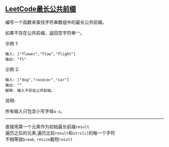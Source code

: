## [LeetCode最长公共前缀](https://leetcode-cn.com/problems/longest-common-prefix/)

编写一个函数来查找字符串数组中的最长公共前缀。

如果不存在公共前缀，返回空字符串`""`。

示例 1:
```
输入: ["flower","flow","flight"]
输出: "fl"
```
示例 2:
```
输入: ["dog","racecar","car"]
输出: ""
解释: 输入不存在公共前缀。
```
说明:

所有输入只包含小写字母`a-z`。

***

直接用第一个元素作为初始最长前缀`result`    
遍历之后的元素,遍历比较`result`和`strs[i]`的每一个字符    
不相等就`break`, `resize`截短`result`
